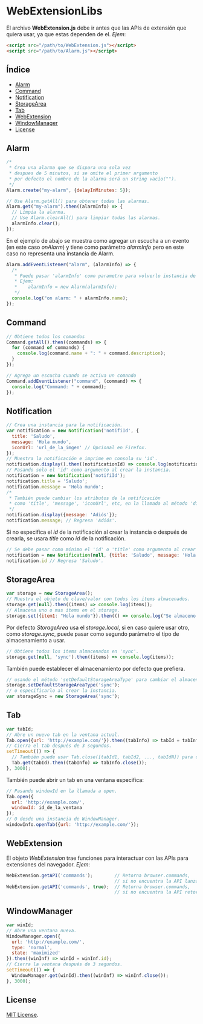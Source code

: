 # WebExtensionLibs

El archivo **WebExtension.js** debe ir antes que las APIs de extensión que quiera usar, ya que estas dependen de el. *Ejem*:

```html
<script src="/path/to/WebExtension.js"></script>
<script src="/path/to/Alarm.js"></script>
```

 ## Índice

* [Alarm](#alarm)
* [Command](#command)
* [Notification](#notification)
* [StorageArea](#storagearea)
* [Tab](#tab)
* [WebExtension](#webextension)
* [WindowManager](#windowmanager)
* [License](#license)

## Alarm

```javascript
/*
 * Crea una alarma que se dispara una sola vez
 * despues de 5 minutos, si se omite el primer argumento
 * por defecto el nombre de la alarma será un string vacío("").
 */
Alarm.create("my-alarm", {delayInMinutes: 5});

// Use Alarm.getAll() para obtener todas las alarmas.
Alarm.get("my-alarm").then((alarmInfo) => {
  // Limpia la alarma.
  // Use Alarm.clearAll() para limpiar todas las alarmas.
  alarmInfo.clear();
});
```

En el ejemplo de abajo se muestra como agregar un escucha a un evento (en este caso _onAlarm_) y tiene como parámetro _alarmInfo_ pero en este caso no representa una instancia de Alarm.

```javascript
Alarm.addEventListener("alarm", (alarmInfo) => {
  /*
   * Puede pasar 'alarmInfo' como parametro para volverlo instancia de Alarm.
   * Ejem:
   *    alarmInfo = new Alarm(alarmInfo);
   */
  console.log("on alarm: " + alarmInfo.name);
});
```

## Command

```javascript
// Obtiene todos los comandos
Command.getAll().then((commands) => {
  for (command of commands) {
    console.log(command.name + ": " + command.description);
  }
});

// Agrega un escucha cuando se activa un comando
Command.addEventListener("command", (command) => {
  console.log("Command: " + command);
});
```

## Notification

```javascript
// Crea una instancia para la notificación.
var notification = new Notification('notifiId', {
  title: 'Saludo',
  message: 'Hola mundo',
  iconUrl: 'url_de_la_imgen' // Opcional en Firefox.
});
// Muestra la notificación e imprime en consola su 'id'.
notification.display().then((notificationId) => console.log(notificationId));
// Pasando solo el 'id' como argumento al crear la instancia.
notification = new Notification('notifiId');
notification.title = 'Saludo';
notification.message = 'Hola mundo';
/*
 * También puede cambiar los atributos de la notificación
 * como 'title', 'message', 'iconUrl', etc, en la llamada al método 'display'.
 */
notification.display({message: 'Adiós'});
notification.message; // Regresa 'Adiós'.
```

Si no especifica el _id_ de la notificación al crear la instancia o después de crearla, se usara _title_ como _id_ de la notificación.

```javascript
// Se debe pasar como mínimo el 'id' o 'title' como argumento al crear la instancia.
notification = new Notification(null, {title: 'Saludo', message: 'Hola mundo'});
notification.id // Regresa 'Saludo'.
```

## StorageArea

```javascript
var storage = new StorageArea();
// Muestra el objeto de clave/valor con todos los items almacenados.
storage.get(null).then((items) => console.log(items));
// Almacena uno o mas items en el storage.
storage.set({item1: "Hola mundo"}).then(() => console.log("Se almaceno correctamente."));
```

Por defecto *StorageArea* usa el *storage.local*, si en caso quiere usar otro, como *storage.sync*, puede pasar como segundo parámetro el tipo de almacenamiento a usar.

```javascript
// Obtiene todos los items almacenados en 'sync'.
storage.get(null, 'sync').then((items) => console.log(items));
```

También puede establecer el almacenamiento por defecto que prefiera.

```javascript
// usando el método 'setDefaultStorageAreaType' para cambiar el almacenamiento por defecto
storage.setDefaultStorageAreaType('sync');
// o especificarlo al crear la instancia.
var storageSync = new StorageArea('sync');
```

## Tab

```javascript
var tabId;
// Abre un nuevo tab en la ventana actual.
Tab.open({url: 'http://example.com/'}).then((tabInfo) => tabId = tabInfo.id);
// Cierra el tab después de 3 segundos.
setTimeout(() => {
  // También puede usar Tab.close([tabId1, tabId2, ..., tabIdN]) para cerrar uno o mas tabs.
  Tab.get(tabId).then((tabInfo) => tabInfo.close());
}, 3000);
```

También puede abrir un tab en una ventana especifica:

```javascript
// Pasando windowId en la llamada a open.
Tab.open({
  url: 'http://example.com/',
  windowId: id_de_la_ventana
});
// O desde una instancia de WindowManager.
windowInfo.openTab({url: 'http://example.com/'});
```

## WebExtension

El objeto *WebExtension* trae funciones para interactuar con las APIs para extensiones del navegador. *Ejem*:

```javascript
WebExtension.getAPI('commands');        // Retorna browser.commands,
                                        // si no encuentra la API lanza un error.
WebExtension.getAPI('commands', true);  // Retorna browser.commands,
                                        // si no encuentra la API retorna null.
```

## WindowManager

```javascript
var winId;
// Abre una ventana nueva.
WindowManager.open({
  url: 'http://example.com/',
  type: 'normal',
  state: 'maximized'
}).then((winInf) => winId = winInf.id);
// Cierra la ventana después de 3 segundos.
setTimeout(() => {
  WindowManager.get(winId).then((winInf) => winInf.close());
}, 3000);
```

## License

[MIT License](https://opensource.org/licenses/MIT).
